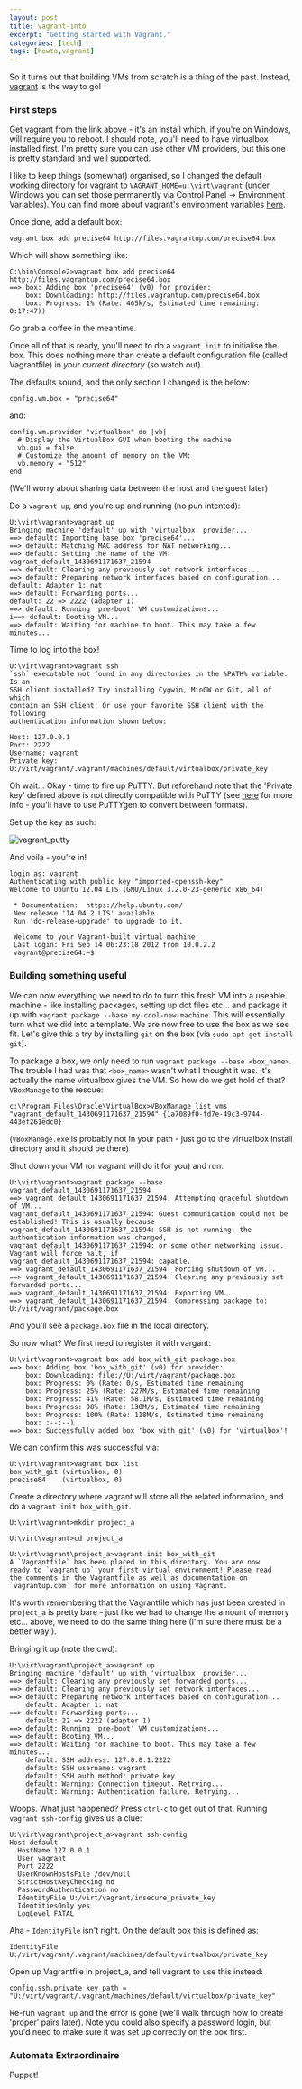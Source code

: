 ```yaml
---
layout: post
title: vagrant-into
excerpt: "Getting started with Vagrant."
categories: [tech]
tags: [howto,vagrant]
---
```


So it turns out that building VMs from scratch is a thing of the past. Instead, [vagrant](http://www.vagrantup.com) is the way to go!

### First steps

Get vagrant from the link above - it's an install which, if you're on Windows, will require you to reboot. I should note, you'll need to have virtualbox installed first. I'm pretty sure you can use other VM providers, but this one is pretty standard and well supported.

I like to keep things (somewhat) organised, so I changed the default working directory for vagrant to `VAGRANT_HOME=u:\virt\vagrant` (under Windows you can set those permanently via Control Panel -> Environment Variables). You can find more about vagrant's environment variables [here](http://docs.vagrantup.com/v2/other/environmental-variables.html).

Once done, add a default box:

    vagrant box add precise64 http://files.vagrantup.com/precise64.box

Which will show something like:

    C:\bin\Console2>vagrant box add precise64 http://files.vagrantup.com/precise64.box
    ==> box: Adding box 'precise64' (v0) for provider:
        box: Downloading: http://files.vagrantup.com/precise64.box
        box: Progress: 1% (Rate: 465k/s, Estimated time remaining: 0:17:47))

Go grab a coffee in the meantime.

Once all of that is ready, you'll need to do a `vagrant init` to initialise the box. This does nothing more than create a default configuration file (called Vagrantfile) in *your current directory* (so watch out).

The defaults sound, and the only section I changed is the below:

    config.vm.box = "precise64"

and:

    config.vm.provider "virtualbox" do |vb|
      # Display the VirtualBox GUI when booting the machine
      vb.gui = false
      # Customize the amount of memory on the VM:
      vb.memory = "512"
    end

(We'll worry about sharing data between the host and the guest later)

Do a `vagrant up`, and you're up and running (no pun intented):

    U:\virt\vagrant>vagrant up
    Bringing machine 'default' up with 'virtualbox' provider...
    ==> default: Importing base box 'precise64'...
    ==> default: Matching MAC address for NAT networking...
    ==> default: Setting the name of the VM: vagrant_default_1430691171637_21594
    ==> default: Clearing any previously set network interfaces...
    ==> default: Preparing network interfaces based on configuration...
    default: Adapter 1: nat
    ==> default: Forwarding ports...
    default: 22 => 2222 (adapter 1)
    ==> default: Running 'pre-boot' VM customizations...
    i==> default: Booting VM...
    ==> default: Waiting for machine to boot. This may take a few minutes...

Time to log into the box!

    U:\virt\vagrant>vagrant ssh
    `ssh` executable not found in any directories in the %PATH% variable. Is an
    SSH client installed? Try installing Cygwin, MinGW or Git, all of which
    contain an SSH client. Or use your favorite SSH client with the following
    authentication information shown below:
    
    Host: 127.0.0.1
    Port: 2222
    Username: vagrant
    Private key: U:/virt/vagrant/.vagrant/machines/default/virtualbox/private_key

Oh wait... Okay - time to fire up PuTTY. But reforehand note that the 'Private key' defined above is not directly compatible with PuTTY (see [here](https://github.com/Varying-Vagrant-Vagrants/VVV/wiki/Connect-to-Your-Vagrant-Virtual-Machine-with-PuTTY) for more info - you'll have to use PuTTYgen to convert between formats).

Set up the key as such:

![vagrant_putty](../../img/vagrant_putty.png)

And voila - you're in!

    login as: vagrant
    Authenticating with public key "imported-openssh-key"
    Welcome to Ubuntu 12.04 LTS (GNU/Linux 3.2.0-23-generic x86_64)
    
     * Documentation:  https://help.ubuntu.com/
     New release '14.04.2 LTS' available.
     Run 'do-release-upgrade' to upgrade to it.
    
     Welcome to your Vagrant-built virtual machine.
     Last login: Fri Sep 14 06:23:18 2012 from 10.0.2.2
     vagrant@precise64:~$

### Building something useful

We can now everything we need to do to turn this fresh VM into a useable machine - like installing packages, setting up dot files etc... and package it up with `vagrant package --base my-cool-new-machine`. This will essentially turn what we did into a template. We are now free to use the box as we see fit. Let's give this a try by installing `git` on the box (via `sudo apt-get install git`).

To package a box, we only need to run `vagrant package --base <box_name>`. The trouble I had was that `<box_name>` wasn't what I thought it was. It's actually the name virtualbox gives the VM. So how do we get hold of that? `VBoxManage` to the rescue:

    c:\Program Files\Oracle\VirtualBox>VBoxManage list vms
    "vagrant_default_1430691171637_21594" {1a7089f0-fd7e-49c3-9744-443ef261edc0}

(`VBoxManage.exe` is probably not in your path - just go to the virtualbox install directory and it should be there)

Shut down your VM (or vagrant will do it for you) and run:

    U:\virt\vagrant>vagrant package --base vagrant_default_1430691171637_21594
    ==> vagrant_default_1430691171637_21594: Attempting graceful shutdown of VM...
    vagrant_default_1430691171637_21594: Guest communication could not be established! This is usually because
    vagrant_default_1430691171637_21594: SSH is not running, the authentication information was changed,
    vagrant_default_1430691171637_21594: or some other networking issue. Vagrant will force halt, if
    vagrant_default_1430691171637_21594: capable.
    ==> vagrant_default_1430691171637_21594: Forcing shutdown of VM...
    ==> vagrant_default_1430691171637_21594: Clearing any previously set forwarded ports...
    ==> vagrant_default_1430691171637_21594: Exporting VM...
    ==> vagrant_default_1430691171637_21594: Compressing package to: U:/virt/vagrant/package.box

And you'll see a `package.box` file in the local directory.

So now what? We first need to register it with vargant:

    U:\virt\vagrant>vagrant box add box_with_git package.box
    ==> box: Adding box 'box_with_git' (v0) for provider:
        box: Downloading: file://U:/virt/vagrant/package.box
        box: Progress: 0% (Rate: 0/s, Estimated time remaining
        box: Progress: 25% (Rate: 227M/s, Estimated time remaining
        box: Progress: 41% (Rate: 58.1M/s, Estimated time remaining
        box: Progress: 98% (Rate: 130M/s, Estimated time remaining
        box: Progress: 100% (Rate: 118M/s, Estimated time remaining
        box: :--:--)
    ==> box: Successfully added box 'box_with_git' (v0) for 'virtualbox'!

We can confirm this was successful via:

    U:\virt\vagrant>vagrant box list
    box_with_git (virtualbox, 0)
    precise64    (virtualbox, 0)

Create a directory where vagrant will store all the related information, and do a `vagrant init box_with_git`.

    U:\virt\vagrant>mkdir project_a
    
    U:\virt\vagrant>cd project_a
    
    U:\virt\vagrant\project_a>vagrant init box_with_git
    A `Vagrantfile` has been placed in this directory. You are now
    ready to `vagrant up` your first virtual environment! Please read
    the comments in the Vagrantfile as well as documentation on
    `vagrantup.com` for more information on using Vagrant.
    
It's worth remembering that the Vagrantfile which has just been created in `project_a` is pretty bare - just like we had to change the amount of memory etc... above, we need to do the same thing here (I'm sure there must be a better way!).

Bringing it up (note the cwd):

    U:\virt\vagrant\project_a>vagrant up
    Bringing machine 'default' up with 'virtualbox' provider...
    ==> default: Clearing any previously set forwarded ports...
    ==> default: Clearing any previously set network interfaces...
    ==> default: Preparing network interfaces based on configuration...
        default: Adapter 1: nat
    ==> default: Forwarding ports...
        default: 22 => 2222 (adapter 1)
    ==> default: Running 'pre-boot' VM customizations...
    ==> default: Booting VM...
    ==> default: Waiting for machine to boot. This may take a few minutes...
        default: SSH address: 127.0.0.1:2222
        default: SSH username: vagrant
        default: SSH auth method: private key
        default: Warning: Connection timeout. Retrying...
        default: Warning: Authentication failure. Retrying...

Woops. What just happened? Press `ctrl-c` to get out of that. Running `vagrant ssh-config` gives us a clue:

    U:\virt\vagrant\project_a>vagrant ssh-config
    Host default
      HostName 127.0.0.1
      User vagrant
      Port 2222
      UserKnownHostsFile /dev/null
      StrictHostKeyChecking no
      PasswordAuthentication no
      IdentityFile U:/virt/vagrant/insecure_private_key
      IdentitiesOnly yes
      LogLevel FATAL

Aha - `IdentityFile` isn't right. On the default box this is defined as:

    IdentityFile U:/virt/vagrant/.vagrant/machines/default/virtualbox/private_key

Open up Vagrantfile in project_a, and tell vagrant to use this instead:

    config.ssh.private_key_path = "U:/virt/vagrant/.vagrant/machines/default/virtualbox/private_key"

Re-run `vagrant up` and the error is gone (we'll walk through how to create 'proper' pairs later). Note you could also specify a password login, but you'd need to make sure it was set up correctly on the box first.

### Automata Extraordinaire

Puppet!
